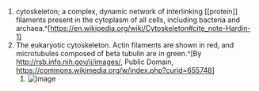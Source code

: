 1. cytoskeleton; a complex, dynamic network of interlinking [[protein]] filaments present in the cytoplasm of all cells, including bacteria and archaea.^[https://en.wikipedia.org/wiki/Cytoskeleton#cite_note-Hardin-1]
2. The eukaryotic cytoskeleton. Actin filaments are shown in red, and microtubules composed of beta tubulin are in green.^[By http://rsb.info.nih.gov/ij/images/, Public Domain, https://commons.wikimedia.org/w/index.php?curid=655748]
	1. ![image](https://upload.wikimedia.org/wikipedia/commons/thumb/0/09/FluorescentCells.jpg/480px-FluorescentCells.jpg)